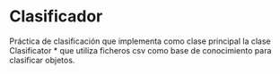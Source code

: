 # Clasificador
Práctica de clasificación que implementa como clase principal la clase Clasificator  * que utiliza ficheros csv como base de conocimiento para clasificar objetos.
